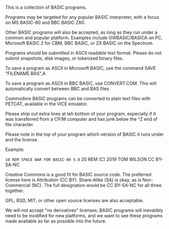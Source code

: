 This is a collection of BASIC programs.

Programs may be targeted for any popular BASIC interpreter, 
with a focus on MS BASIC-80 and BBC BASIC Z80. 

Other BASIC programs will also be accepted, as long as they run under 
a common and popular platform. Examples include GWBASIC/BASICA on PC, 
Microsoft BASIC 2 for CBM, BBC BASIC, or ZX BASIC on the Spectrum.

Programs should be submitted in ASCII readable text format. Please
do not submit snapshots, disk images, or tokenized binary files.

To save a program as ASCII in Microsoft BASIC, use the command
SAVE "FILENAME.BAS",A

To save a program as ASCII in BBC BASIC, use CONVERT.COM. This
will automatically convert between BBC and BAS files. 

Commodore BASIC programs can be converted to plain text files with
PETCAT, available in the VICE emulator.

Please strip out extra lines at teh bottom of your program, especially
if it was transferred from a CP/M computer and has junk below the ^Z 
end of file character.

Please note in the top of your program which version of BASIC it
runs under and the license. 

Example:

` 10 REM SPACE WAR FOR BASIC-80 5.0
` 20 REM (C) 2019 TOM WILSON CC BY-SA-NC 

Creative Commons is a good fit for BASIC source code. 
The preferred license here is Attribution (CC BY). 
Share-Alike (SA) is okay, as is Non-Commercial (NC). 
The full designation would be CC BY-SA-NC for all three together.

GPL, BSD, MIT, or other open source licenses are also acceptable.

We will not accept "no derivatives" licenses; BASIC programs will 
inevatibly need to be modified for new platforms, and we want to see
these programs made available as far as possible into the future. 



